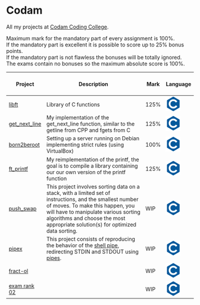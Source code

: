 # Codam
All my projects at [Codam Coding College](codam.nl). 

Maximum mark for the mandatory part of every assignment is 100%. </br>
If the mandatory part is excellent it is possible to score up to 25% bonus points.</br>
If the mandatory part is not flawless the bonuses will be totally ignored.</br>
The exams contain no bonuses so the maximum absolute score is 100%.</br>

<table>
    <thead>
        <tr>
            <th><h4>Project</h4></th>
            <th><h4>Description</h4></th>
            <th><h4>Mark</h4></th>
            <th><h4>Language</h4></th>
        </tr>
    </thead>
    <tbody>
        <tr>
            <td><a href=libft/>libft</a></td>
            <td>Library of C functions</td>
            <td>125%</td>
            <td><img src="https://raw.githubusercontent.com/devicons/devicon/master/icons/c/c-plain.svg" alt="c" width="40" height="40"/></td>
        </tr>
        <tr>
            <td><a href=get_next_line/>get_next_line</a></td>
            <td>My implementation of the get_next_line function, similar to the getline from CPP and fgets from C</td>
            <td>125%</td>
            <td><img src="https://raw.githubusercontent.com/devicons/devicon/master/icons/c/c-plain.svg" alt="c" width="40" height="40"/></td>
        </tr>
        <tr>
            <td><a href=born2beroot/>born2beroot</a></td>
            <td>Setting up a server running on Debian implementing strict rules (using VirtualBox)</td>
            <td>100%</td>
            <td><img src="https://raw.githubusercontent.com/devicons/devicon/master/icons/c/c-plain.svg" alt="c" width="40" height="40"/></td>
        </tr>
        <tr>
            <td><a href=ft_printf/>ft_printf</a></td>
            <td>My reimplementation of the printf, the goal is to compile a library containing our our own version of the printf function</td>
            <td>125%</td>
            <td><img src="https://raw.githubusercontent.com/devicons/devicon/master/icons/c/c-plain.svg" alt="c" width="40" height="40"/></td>
        </tr>
        <tr>
            <td><a href=push_swap/>push_swap</a></td>
            <td>This project involves sorting data on a stack, with a limited set of instructions, and the smallest number of moves. To make this happen, you will have to manipulate various sorting algorithms and choose the most appropriate solution(s) for optimized data sorting.</td>
            <td>WIP</td>
            <td><img src="https://raw.githubusercontent.com/devicons/devicon/master/icons/c/c-plain.svg" alt="c" width="40" height="40"/></td>
        </tr>
        <tr>
            <td><a href=pipex/>pipex</a></td>
            <td>This project consists of reproducing the behavior of the <a href=https://www.geeksforgeeks.org/piping-in-unix-or-linux/>shell pipe</a>, redirecting STDIN and STDOUT using <a href=https://www.geeksforgeeks.org/pipe-system-call/>pipes</a>.</td>
            <td>WIP</td>
            <td><img src="https://raw.githubusercontent.com/devicons/devicon/master/icons/c/c-plain.svg" alt="c" width="40" height="40"/></td>
        </tr>
        <tr>
            <td><a href=fract-ol/>fract-ol</a></td>
            <td></td>
            <td>WIP</td>
            <td><img src="https://raw.githubusercontent.com/devicons/devicon/master/icons/c/c-plain.svg" alt="c" width="40" height="40"/></td>
        </tr>
        <tr>
            <td><a href=exam rank 02/>exam rank 02</a></td>
            <td></td>
            <td>WIP</td>
            <td><img src="https://raw.githubusercontent.com/devicons/devicon/master/icons/c/c-plain.svg" alt="c" width="40" height="40"/></td>
        </tr>
    </tbody>
</table>
    
